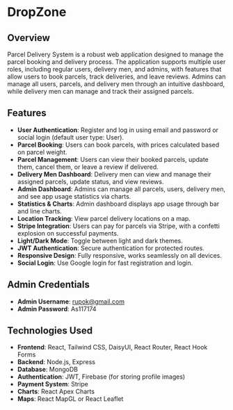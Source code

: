 # DropZone

## Overview

Parcel Delivery System is a robust web application designed to manage the parcel booking and delivery process. The application supports multiple user roles, including regular users, delivery men, and admins, with features that allow users to book parcels, track deliveries, and leave reviews. Admins can manage all users, parcels, and delivery men through an intuitive dashboard, while delivery men can manage and track their assigned parcels.

## Features

- **User Authentication**: Register and log in using email and password or social login (default user type: User).
- **Parcel Booking**: Users can book parcels, with prices calculated based on parcel weight.
- **Parcel Management**: Users can view their booked parcels, update them, cancel them, or leave a review if delivered.
- **Delivery Men Dashboard**: Delivery men can view and manage their assigned parcels, update status, and view reviews.
- **Admin Dashboard**: Admins can manage all parcels, users, delivery men, and see app usage statistics via charts.
- **Statistics & Charts**: Admin dashboard displays app usage through bar and line charts.
- **Location Tracking**: View parcel delivery locations on a map.
- **Stripe Integration**: Users can pay for parcels via Stripe, with a confetti explosion on successful payments.
- **Light/Dark Mode**: Toggle between light and dark themes.
- **JWT Authentication**: Secure authentication for protected routes.
- **Responsive Design**: Fully responsive, works seamlessly on all devices.
- **Social Login**: Use Google login for fast registration and login.

## Admin Credentials

- **Admin Username**: rupok@gmail.com
- **Admin Password**: As117174

## Technologies Used

- **Frontend**: React, Tailwind CSS, DaisyUI, React Router, React Hook Forms
- **Backend**: Node.js, Express
- **Database**: MongoDB
- **Authentication**: JWT, Firebase (for storing profile images)
- **Payment System**: Stripe
- **Charts**: React Apex Charts
- **Maps**: React MapGL or React Leaflet



